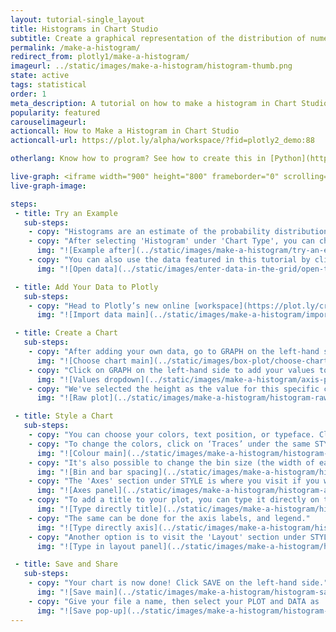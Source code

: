 ```yaml
---
layout: tutorial-single_layout
title: Histograms in Chart Studio
subtitle: Create a graphical representation of the distribution of numerical data.
permalink: /make-a-histogram/
redirect_from: plotly1/make-a-histogram/
imageurl: ../static/images/make-a-histogram/histogram-thumb.png
state: active
tags: statistical
order: 1
meta_description: A tutorial on how to make a histogram in Chart Studio.
popularity: featured
carouselimageurl:
actioncall: How to Make a Histogram in Chart Studio
actioncall-url: https://plot.ly/alpha/workspace/?fid=plotly2_demo:88

otherlang: Know how to program? See how to create this in [Python](https://plot.ly/python/histograms/) or [R](https://plot.ly/r/histograms/).

live-graph: <iframe width="900" height="800" frameborder="0" scrolling="no" src="https://plot.ly/~plotly2_demo/88.embed"></iframe>
live-graph-image:

steps:
 - title: Try an Example
   sub-steps:
    - copy: "Histograms are an estimate of the probability distribution of a continuous quantitative variable. If you'd like to know more about this type of plot, visit [this](http://help.plot.ly/histogram/) page for great information."
    - copy: "After selecting 'Histogram' under 'Chart Type', you can check out an example before adding your own data. Clicking the 'try an example' button will show what a sample chart looks like after adding data and playing with the style. You'll also see what values and style attributes were selected for this specific chart, as well as the end result."
      img: "![Example after](../static/images/make-a-histogram/try-an-example.png)"
    - copy: "You can also use the data featured in this tutorial by clicking on 'Open This Data in Plotly' on the left-hand side. It'll open in your workspace."
      img: "![Open data](../static/images/enter-data-in-the-grid/open-this-data.png)"

 - title: Add Your Data to Plotly
   sub-steps:
    - copy: "Head to Plotly’s new online [workspace](https://plot.ly/create/histogram/) and add your data. You have the option of typing directly in the grid, uploading your file, or entering a URL of an online dataset. Plotly accepts .xls, .xlsx, or .csv files. For more information on how to enter your data, see [this](http://help.plot.ly/add-data-to-the-plotly-grid/) tutorial."
      img: "![Import data main](../static/images/make-a-histogram/import-data.png)"

 - title: Create a Chart
   sub-steps:
    - copy: "After adding your own data, go to GRAPH on the left-hand side, then 'Create'. Choose 'Histogram' under 'Chart type'. Note that this chart is only available with a PRO subscription. Click [here](https://plot.ly/products/cloud/) to upgrade"
      img: "![Choose chart main](../static/images/box-plot/choose-chart-type.png)"
    - copy: "Click on GRAPH on the left-hand side to add your values to your histogram. After selecting ‘Histogram', you should then fill out the values dropdown to create the plot. Note that drawing and fitting the curve for this type of plot is not currently available, but is coming soon!"
      img: "![Values dropdown](../static/images/make-a-histogram/axis-pane.png)"
    - copy: "We've selected the height as the value for this specific chart. This will create a raw histogram as seen below, but there's still a little work to do to make it look great!"
      img: "![Raw plot](../static/images/make-a-histogram/histogram-raw-plot.png)"

 - title: Style a Chart
   sub-steps:
    - copy: "You can choose your colors, text position, or typeface. Click on STYLE on the left-hand side to play around with the style of your chart."
    - copy: "To change the colors, click on ‘Traces’ under the same STYLE tab. Note that certain colors and typeface are only available with a PRO subscription. Click [here](https://plot.ly/products/cloud/) to upgrade!"
      img: "![Colour main](../static/images/make-a-histogram/histogram-colours.png)"
    - copy: "It's also possible to change the bin size (the width of each bin) and the padding between each bar; it's under the same 'Traces' section. We want padding between each bar, so we've spaced them by 15%."
      img: "![Bin and bar spacing](../static/images/make-a-histogram/histogram-bin-bar.png)"
    - copy: "The 'Axes' section under STYLE is where you visit if you want to change your axes title(s), range(s), or grid lines behind your plot.."
      img: "![Axes panel](../static/images/make-a-histogram/histogram-axes.gif)"
    - copy: "To add a title to your plot, you can type it directly on the title by double-clicking it."
      img: "![Type directly title](../static/images/make-a-histogram/histogram-title-type.png)"
    - copy: "The same can be done for the axis labels, and legend."
      img: "![Type directly axis](../static/images/make-a-histogram/histogram-axes-type.png)"
    - copy: "Another option is to visit the 'Layout' section under STYLE, click on 'Text' and enter your title in the box, as shown below."
      img: "![Type in layout panel](../static/images/make-a-histogram/histogram-title-panel.png)"

 - title: Save and Share
   sub-steps:
    - copy: "Your chart is now done! Click SAVE on the left-hand side."
      img: "![Save main](../static/images/make-a-histogram/histogram-save-main.png)"
    - copy: "Give your file a name, then select your PLOT and DATA as 'Public' or 'Private'. For more information on how sharing works, including the difference between private, public and secret sharing, visit [this](http://help.plot.ly/save-share-and-export-in-plotly/) page."
      img: "![Save pop-up](../static/images/make-a-histogram/histogram-save-popup.png)"
---
```


